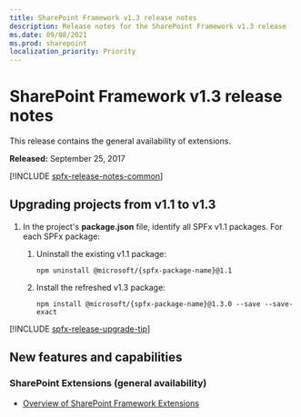 ```yaml
---
title: SharePoint Framework v1.3 release notes
description: Release notes for the SharePoint Framework v1.3 release
ms.date: 09/08/2021
ms.prod: sharepoint
localization_priority: Priority
---
```

# SharePoint Framework v1.3 release notes

This release contains the general availability of extensions.

**Released:** September 25, 2017

[!INCLUDE [spfx-release-notes-common](../../includes/snippets/spfx-release-notes-common.md)]

## Upgrading projects from v1.1 to v1.3

1. In the project's **package.json** file, identify all SPFx v1.1 packages. For each SPFx package:
    1. Uninstall the existing v1.1 package:

        ```console
        npm uninstall @microsoft/{spfx-package-name}@1.1
        ```

    1. Install the refreshed v1.3 package:

        ```console
        npm install @microsoft/{spfx-package-name}@1.3.0 --save --save-exact
        ```

[!INCLUDE [spfx-release-upgrade-tip](../../includes/snippets/spfx-release-upgrade-tip.md)]

## New features and capabilities

### SharePoint Extensions (general availability)

- [Overview of SharePoint Framework Extensions](extensions/overview-extensions.md)